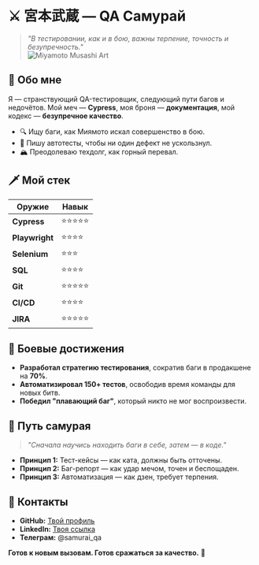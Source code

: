 # ⚔️ 宮本武蔵 — QA Самурай  

> *"В тестировании, как и в бою, важны терпение, точность и безупречность."*  
![Miyamoto Musashi Art](https://i.pinimg.com/originals/0e/20/d8/0e20d8051aee2fa0a161ae3c9d84d078.jpg)  
## 🏯 Обо мне  

Я — странствующий QA-тестировщик, следующий пути багов и недочётов. Мой меч — **Cypress**, моя броня — **документация**, мой кодекс — **безупречное качество**.  

- 🔍 Ищу баги, как Миямото искал совершенство в бою.  
- 🧪 Пишу автотесты, чтобы ни один дефект не ускользнул.  
- 🏔️ Преодолеваю техдолг, как горный перевал.  

## 🗡️ Мой стек  

| Оружие          | Навык          |  
|----------------|---------------|  
| **Cypress**    | ⭐⭐⭐⭐⭐       |  
| **Playwright** | ⭐⭐⭐⭐        |  
| **Selenium**   | ⭐⭐⭐          |  
| **SQL**        | ⭐⭐⭐⭐        |  
| **Git**        | ⭐⭐⭐⭐⭐       |  
| **CI/CD**      | ⭐⭐⭐⭐        |  
| **JIRA**       | ⭐⭐⭐⭐⭐       |  

## 🎌 Боевые достижения  

- **Разработал стратегию тестирования**, сократив баги в продакшене на **70%**.  
- **Автоматизировал 150+ тестов**, освободив время команды для новых битв.  
- **Победил "плавающий баг"**, который никто не мог воспроизвести.  

## 🏮 Путь самурая  

> *"Сначала научись находить баги в себе, затем — в коде."*  

- **Принцип 1:** Тест-кейсы — как ката, должны быть отточены.  
- **Принцип 2:** Баг-репорт — как удар мечом, точен и беспощаден.  
- **Принцип 3:** Автоматизация — как дзен, требует терпения.  

## 📜 Контакты  

- **GitHub:** [Твой профиль](https://github.com/username)  
- **LinkedIn:** [Твоя ссылка](https://linkedin.com/in/username)  
- **Телеграм:** @samurai_qa  

**Готов к новым вызовам. Готов сражаться за качество.** 🏯  

